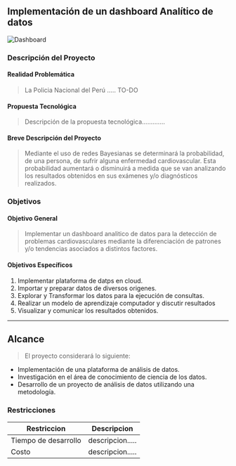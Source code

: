 ## Implementación de un dashboard Analítico de datos
![Dashboard](https://cdn.sketchrepo.com/images/2x/banking-dashboard-p8.png)
### Descripción del Proyecto
#### Realidad Problemática
> La Policia Nacional del Perú ..... TO-DO
#### Propuesta Tecnológica
> Descripción de la propuesta tecnológica.............
#### Breve Descripción del Proyecto
> Mediante el uso de redes Bayesianas se determinará la probabilidad, de una persona, de sufrir alguna enfermedad cardiovascular. Esta probabilidad aumentará o disminuirá a medida que se van analizando los resultados obtenidos en sus exámenes y/o diagnósticos realizados. 

### Objetivos
#### Objetivo General
> Implementar un dashboard analitico de datos para la detección de problemas cardiovasculares mediante la diferenciación de patrones y/o tendencias asociados a distintos factores.

#### Objetivos Específicos
1. Implementar plataforma de datps en cloud.
1. Importar y preparar datos de diversos origenes.
1. Explorar y Transformar los datos para la ejecución de consultas.
1. Realizar un modelo de aprendizaje computador y discutir resultados
1. Visualizar y comunicar los resultados obtenidos.

---
## Alcance
> El proyecto considerará lo siguiente:
* Implementación de una plataforma de análisis de datos.
* Investigación en el área de conocimiento de ciencia de los datos.
* Desarrollo de un proyecto de análisis de datos utilizando una metodología.
### Restricciones
| Restriccion   | Descripcion   |
| ------------- | :-----------:|
| Tiempo de desarrollo      | descripcion..... |
| Costo    | descripcion..... |       

